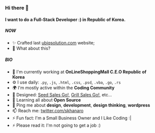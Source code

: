 ### Hi there 👋

#### I want to do a Full-Stack Developer :) in Republic of Korea.

##### NOW

- ✨ Crafted last [ubiqsolution.com](http://www.ubiqsolution.com) website;
- 🍑 What about this?

##### BIO

- 🏢 I'm currently working at **OnLineShoppingMall C.E.O Republic of Korea**
- ⚙️ I use daily: `.py`, `.js`, `.html`, `.css`, `.psd`, `.vba`, `.go`, `.rs`
- 🌍 I'm mostly active within the **Coding Community**
- 💅 Designed: [Seed Sales Go!](http://grass.dothome.co.kr), [Grill Sales Go!](http://smartallkr.cafe24.com), etc…
- 🌱 Learning all about **Open Source**
- 💬 Ping me about **design**, **development**, **design thinking**, **wordpress**
- 📫 Reach me: [twitter.com/skhanaro](https://twitter.com/skhanaro)
- ⚡️ Fun fact: I'm a Small Business Owner and I Like Coding :|
- ⚡️ Please read it: I'm not going to get a job :)

